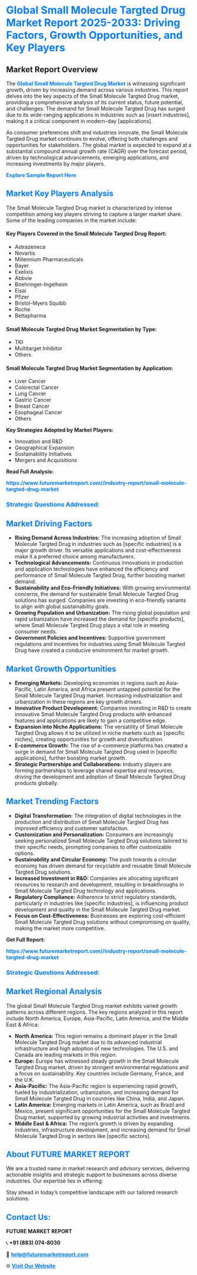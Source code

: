 <h1 style="color: #007BFF;">Global Small Molecule Targted Drug Market Report 2025-2033: Driving Factors, Growth Opportunities, and Key Players</h1>

<section id="overview">
<h2>Market Report Overview</h2>
<p>The <a href="https://www.futuremarketreport.com//industry-report/small-molecule-targted-drug-market" style="color: #007BFF; text-decoration: none;"><strong>Global Small Molecule Targted Drug Market</strong></a> is witnessing significant growth, driven by increasing demand across various industries. This report delves into the key aspects of the Small Molecule Targted Drug market, providing a comprehensive analysis of its current status, future potential, and challenges. The demand for Small Molecule Targted Drug has surged due to its wide-ranging applications in industries such as [insert industries], making it a critical component in modern-day [applications].</p>
<p>As consumer preferences shift and industries innovate, the Small Molecule Targted Drug market continues to evolve, offering both challenges and opportunities for stakeholders. The global market is expected to expand at a substantial compound annual growth rate (CAGR) over the forecast period, driven by technological advancements, emerging applications, and increasing investments by major players.</p>
</section>

<section id="overview">
<p><a href="https://www.futuremarketreport.com//request-sample/reportId=51972" style="color: #007BFF; text-decoration: none;"><strong>Explore Sample Report Here</strong></a></p>
</section>

<section id="key-players">
<h2 style="color: #007BFF;">Market Key Players Analysis</h2>
<p>The Small Molecule Targted Drug market is characterized by intense competition among key players striving to capture a larger market share. Some of the leading companies in the market include:</p>
<h4>Key Players Covered in the Small Molecule Targted Drug Report:</h4>
<ul><li>Astrazeneca</li><li>Novartis</li><li>Millennium Pharmaceuticals</li><li>Bayer</li><li>Exelixis</li><li>Abbvie</li><li>Boehringer-Ingelheim</li><li>Eisai</li><li>Pfizer</li><li>Bristol-Myers Squibb</li><li>Roche</li><li>Bettapharma</li></ul>
<h4>Small Molecule Targted Drug Market Segmentation by Type:</h4>
<ul><li>TKI</li><li>Multitarget Inhibitor</li><li>Others</li></ul>

<h4>Small Molecule Targted Drug Market Segmentation by Application:</h4>
<ul><li>Liver Cancer</li><li>Colorectal Cancer</li><li>Lung Cancer</li><li>Gastric Cancer</li><li>Breast Cancer</li><li>Esophageal Cancer</li><li>Others</li></ul>
<p><strong>Key Strategies Adopted by Market Players:</strong></p>
<ul>
<li>Innovation and R&D</li>
<li>Geographical Expansion</li>
<li>Sustainability Initiatives</li>
<li>Mergers and Acquisitions</li>
</ul>
</section>

<section>
<p><strong>Read Full Analysis: </strong></p><a href="https://www.futuremarketreport.com//industry-report/small-molecule-targted-drug-market" style="color: #007BFF; text-decoration: none;"><strong>https://www.futuremarketreport.com//industry-report/small-molecule-targted-drug-market</strong></a>
<h3 style="color: #007BFF;">Strategic Questions Addressed:</h3>
</section>

<section id="driving-factors">
<h2 style="color: #007BFF;">Market Driving Factors</h2>
<ul>
<li><strong>Rising Demand Across Industries:</strong> The increasing adoption of Small Molecule Targted Drug in industries such as [specific industries] is a major growth driver. Its versatile applications and cost-effectiveness make it a preferred choice among manufacturers.</li>
<li><strong>Technological Advancements:</strong> Continuous innovations in production and application technologies have enhanced the efficiency and performance of Small Molecule Targted Drug, further boosting market demand.</li>
<li><strong>Sustainability and Eco-Friendly Initiatives:</strong> With growing environmental concerns, the demand for sustainable Small Molecule Targted Drug solutions has surged. Companies are investing in eco-friendly variants to align with global sustainability goals.</li>
<li><strong>Growing Population and Urbanization:</strong> The rising global population and rapid urbanization have increased the demand for [specific products], where Small Molecule Targted Drug plays a vital role in meeting consumer needs.</li>
<li><strong>Government Policies and Incentives:</strong> Supportive government regulations and incentives for industries using Small Molecule Targted Drug have created a conducive environment for market growth.</li>
</ul>
</section>

<section id="growth-opportunities">
<h2 style="color: #007BFF;">Market Growth Opportunities</h2>
<ul>
<li><strong>Emerging Markets:</strong> Developing economies in regions such as Asia-Pacific, Latin America, and Africa present untapped potential for the Small Molecule Targted Drug market. Increasing industrialization and urbanization in these regions are key growth drivers.</li>
<li><strong>Innovative Product Development:</strong> Companies investing in R&D to create innovative Small Molecule Targted Drug products with enhanced features and applications are likely to gain a competitive edge.</li>
<li><strong>Expansion into Niche Applications:</strong> The versatility of Small Molecule Targted Drug allows it to be utilized in niche markets such as [specific niches], creating opportunities for growth and diversification.</li>
<li><strong>E-commerce Growth:</strong> The rise of e-commerce platforms has created a surge in demand for Small Molecule Targted Drug used in [specific applications], further boosting market growth.</li>
<li><strong>Strategic Partnerships and Collaborations:</strong> Industry players are forming partnerships to leverage shared expertise and resources, driving the development and adoption of Small Molecule Targted Drug products globally.</li>
</ul>
</section>

<section id="trending-factors">
<h2 style="color: #007BFF;">Market Trending Factors</h2>
<ul>
<li><strong>Digital Transformation:</strong> The integration of digital technologies in the production and distribution of Small Molecule Targted Drug has improved efficiency and customer satisfaction.</li>
<li><strong>Customization and Personalization:</strong> Consumers are increasingly seeking personalized Small Molecule Targted Drug solutions tailored to their specific needs, prompting companies to offer customizable options.</li>
<li><strong>Sustainability and Circular Economy:</strong> The push towards a circular economy has driven demand for recyclable and reusable Small Molecule Targted Drug solutions.</li>
<li><strong>Increased Investment in R&D:</strong> Companies are allocating significant resources to research and development, resulting in breakthroughs in Small Molecule Targted Drug technology and applications.</li>
<li><strong>Regulatory Compliance:</strong> Adherence to strict regulatory standards, particularly in industries like [specific industries], is influencing product development and quality in the Small Molecule Targted Drug market.</li>
<li><strong>Focus on Cost-Effectiveness:</strong> Businesses are exploring cost-efficient Small Molecule Targted Drug solutions without compromising on quality, making the market more competitive.</li>
</ul>
</section>

<section>
<p><strong>Get Full Report: </strong></p><a href="https://www.futuremarketreport.com//industry-report/small-molecule-targted-drug-market" style="color: #007BFF; text-decoration: none;"><strong>https://www.futuremarketreport.com//industry-report/small-molecule-targted-drug-market</strong></a>
<h3 style="color: #007BFF;">Strategic Questions Addressed:</h3>
</section>


<section id="regional-analysis">
<h2 style="color: #007BFF;">Market Regional Analysis</h2>
<p>The global Small Molecule Targted Drug market exhibits varied growth patterns across different regions. The key regions analyzed in this report include North America, Europe, Asia-Pacific, Latin America, and the Middle East & Africa:</p>
<ul>
<li><strong>North America:</strong> This region remains a dominant player in the Small Molecule Targted Drug market due to its advanced industrial infrastructure and high adoption of new technologies. The U.S. and Canada are leading markets in this region.</li>
<li><strong>Europe:</strong> Europe has witnessed steady growth in the Small Molecule Targted Drug market, driven by stringent environmental regulations and a focus on sustainability. Key countries include Germany, France, and the U.K.</li>
<li><strong>Asia-Pacific:</strong> The Asia-Pacific region is experiencing rapid growth, fueled by industrialization, urbanization, and increasing demand for Small Molecule Targted Drug in countries like China, India, and Japan.</li>
<li><strong>Latin America:</strong> Emerging markets in Latin America, such as Brazil and Mexico, present significant opportunities for the Small Molecule Targted Drug market, supported by growing industrial activities and investments.</li>
<li><strong>Middle East & Africa:</strong> The region’s growth is driven by expanding industries, infrastructure development, and increasing demand for Small Molecule Targted Drug in sectors like [specific sectors].</li>
</ul>
</section>

<footer>
<h2 style="color: #007BFF;">About FUTURE MARKET REPORT</h2>
<p>We are a trusted name in market research and advisory services, delivering actionable insights and strategic support to businesses across diverse industries. Our expertise lies in offering:</p>

<p>Stay ahead in today’s competitive landscape with our tailored research solutions.</p>

<h2 style="color: #007BFF;">Contact Us:</h2>
<p><strong>FUTURE MARKET REPORT</strong></p>
<p>📞 <strong>+91 (883) 074-8030</strong></p>
<p>📧 <strong><a href="mailto:help@futuremarketreport.com" style="color: #007BFF;">help@futuremarketreport.com</a></strong></p>
<p>🌐 <strong><a href="https://www.futuremarketreport.com/" style="color: #007BFF;">Visit Our Website</a></strong></p>
</footer>